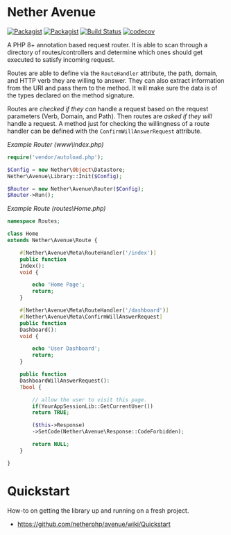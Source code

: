 # Nether Avenue

[![Packagist](https://img.shields.io/packagist/v/netherphp/avenue.svg)](https://packagist.org/packages/netherphp/avenue) [![Packagist](https://img.shields.io/packagist/dt/netherphp/avenue.svg)](https://packagist.org/packages/netherphp/avenue) [![Build Status](https://travis-ci.org/netherphp/avenue.svg?branch=master)](https://travis-ci.org/netherphp/avenue) [![codecov](https://codecov.io/gh/netherphp/avenue/branch/redux/graph/badge.svg?token=6OLA0S797J)](https://codecov.io/gh/netherphp/avenue)

A PHP 8+ annotation based request router. It is able to scan through a directory
of routes/controllers and determine which ones should get executed to satisfy
incoming request.

Routes are able to define via the `RouteHandler` attribute, the path, domain,
and HTTP verb they are willing to answer. They can also extract information
from the URI and pass them to the method. It will make sure the data is of the
types declared on the method signature.

Routes are *checked if they can* handle a request based on the request
parameters (Verb, Domain, and Path). Then routes are *asked if they will*
handle a request. A method just for checking the willingness of a route
handler can be defined with the `ConfirmWillAnswerRequest` attribute.

*Example Router (www\index.php)*
```php
require('vendor/autoload.php');

$Config = new Nether\Object\Datastore;
Nether\Avenue\Library::Init($Config);

$Router = new Nether\Avenue\Router($Config);
$Router->Run();
```

*Example Route (routes\Home.php)*
```php
namespace Routes;

class Home
extends Nether\Avenue\Route {

	#[Nether\Avenue\Meta\RouteHandler('/index')]
	public function
	Index():
	void {

		echo 'Home Page';
		return;
	}

	#[Nether\Avenue\Meta\RouteHandler('/dashboard')]
	#[Nether\Avenue\Meta\ConfirmWillAnswerRequest]
	public function
	Dashboard():
	void {

		echo 'User Dashboard';
		return;
	}

	public function
	DashboardWillAnswerRequest():
	?bool {

		// allow the user to visit this page.
		if(YourAppSessionLib::GetCurrentUser())
		return TRUE;

		($this->Response)
		->SetCode(Nether\Avenue\Response::CodeForbidden);

		return NULL;
	}

}

```


# Quickstart

How-to on getting the library up and running on a fresh project.

* https://github.com/netherphp/avenue/wiki/Quickstart


